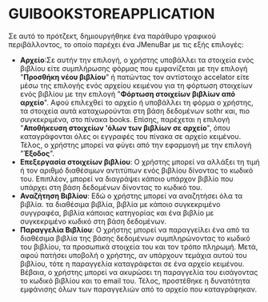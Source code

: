 # GUIBOOKSTOREAPPLICATION
Σε αυτό το πρότζεκτ, δημιουργήθηκε ένα παράθυρο γραφικού περιβάλλοντος, το οποίο παρέχει ένα JMenuBar με τις εξής επιλογές:
* **Αρχείο**:Σε αυτήν την επιλογή, ο χρήστης υποβάλλει τα στοιχεία ενός βιβλίου είτε συμπλήρωσης φόρμας που εμφανίζεται με την επιλογή "**Προσθήκη νέου βιβλίου**" ή πατώντας τον αντίστοιχο accelator είτε μέσω της επιλογής ενός αρχείου κειμένου για τη φόρτωση στοιχείων ενός βιβλίου με την επιλογή "**Φόρτωση στοιχείων βιβλίων από αρχείο**". Αφού επιλεχθεί το αρχείο ή υποβάλλει τη φόρμα ο χρήστης, τα στοιχεία αυτά καταχωρούνται στη βάση δεδομένων sothr και, πιο συγκεκριμένα, στο πίνακα books. Επίσης, παρέχεται η επιλογή "**Αποθήκευση στοιχείων 'όλων των βιβλίων σε αρχείο**", όπου καταγράφονται όλες οι εγγραφές του πίνακα σε αρχείο κειμένου. Τέλος, ο χρήστης μπορεί να φύγει από την εφαρμογή με την επιλογή "**Έξοδος**".
* **Επεξεργασία στοιχείων βιβλίου**: Ο χρήστης μπορεί να αλλάξει τη τιμή ή τον αριθμό διαθέσιμων αντιτύπων ενός βιβλίου δίνοντας το κωδικό του. Επιπλέον, μπορεί να διαγράψει κάποιο υπάρχον βιβλίο που υπάρχει στη βάση δεδομένων δίνοντας το κωδικό του.
* **Αναζήτηση Βιβλίου**: Εδώ ο χρήστης μπορεί να αναζητήσει όλα τα βιβλία. τα διαθέσιμα βιβλία, βιβλία με κάποιο συγκεκριμένο συγγραφέα, βιβλία κάποιας κατηγορίας και ένα βιβλίο με συγκεκριμένο κωδικό στη βάση δεδομένων.
* **Παραγγελία Βιβλίου**: Ο χρήστης μπορεί να παραγγείλει ένα από τα διαθέσιμα βιβλία της βάσης δεδομένων συμπληρώνοντας το κωδικό του βιβλίου, τα προσωπικά στοιχεία του και τον τρόπο πληρωμή. Μετά, αφού πατήσει υποβολή ο χρήστης, αν υπάρχουν τεμάχια αυτού του βιβλίου, τότε η παραγγελία καταγράφεται σε ένα αρχείο κειμένου. Βέβαια, ο χρήστης μπορεί να ακυρώσει τη παραγγελία του εισάγοντας το κωδικό βιβλίου και το email του. Τέλος, προστέθηκε η δυνατότητα εμφάνισης όλων των παραγγελιών από το αρχείο που καταγράφηκαν.
